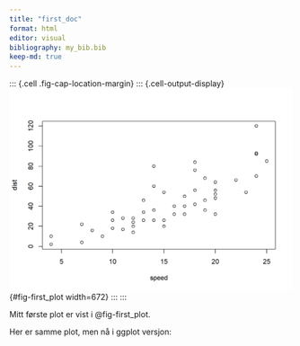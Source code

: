 ```yaml
---
title: "first_doc"
format: html
editor: visual
bibliography: my_bib.bib 
keep-md: true
---
```



::: {.cell .fig-cap-location-margin}
::: {.cell-output-display}
![Første plot.](First_doc_files/figure-html/fig-first_plot-1.png){#fig-first_plot width=672}
:::
:::


Mitt første plot er vist i @fig-first_plot.

Her er samme plot, men nå i ggplot versjon:
